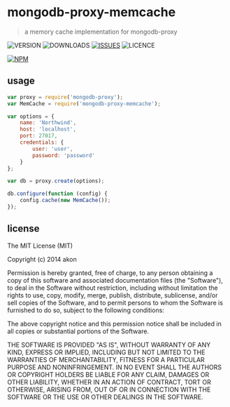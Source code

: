 # mongodb-proxy-memcache
> a memory cache implementation for mongodb-proxy

![VERSION](https://img.shields.io/npm/v/mongodb-proxy-memcache.svg)
![DOWNLOADS](https://img.shields.io/npm/dt/mongodb-proxy-memcache.svg)
[![ISSUES](https://img.shields.io/github/issues-raw/akonoupakis/mongodb-proxy-memcache.svg)](https://github.com/akonoupakis/mongodb-proxy-memcache/issues)
![LICENCE](https://img.shields.io/npm/l/mongodb-proxy-memcache.svg)

[![NPM](https://nodei.co/npm/mongodb-proxy-memcache.png?downloads=true)](https://nodei.co/npm/mongodb-proxy-memcache/)

## usage

```js
var proxy = require('mongodb-proxy');
var MemCache = require('mongodb-proxy-memcache');

var options = {
    name: 'Northwind',
    host: 'localhost',
    port: 27017,
	credentials: {
		user: 'user',
		password: 'password'
	}
};

var db = proxy.create(options);

db.configure(function (config) {
    config.cache(new MemCache());
});
```


## license

The MIT License (MIT)

Copyright (c) 2014 akon

Permission is hereby granted, free of charge, to any person obtaining a copy
of this software and associated documentation files (the "Software"), to deal
in the Software without restriction, including without limitation the rights
to use, copy, modify, merge, publish, distribute, sublicense, and/or sell
copies of the Software, and to permit persons to whom the Software is
furnished to do so, subject to the following conditions:

The above copyright notice and this permission notice shall be included in
all copies or substantial portions of the Software.

THE SOFTWARE IS PROVIDED "AS IS", WITHOUT WARRANTY OF ANY KIND, EXPRESS OR
IMPLIED, INCLUDING BUT NOT LIMITED TO THE WARRANTIES OF MERCHANTABILITY,
FITNESS FOR A PARTICULAR PURPOSE AND NONINFRINGEMENT. IN NO EVENT SHALL THE
AUTHORS OR COPYRIGHT HOLDERS BE LIABLE FOR ANY CLAIM, DAMAGES OR OTHER
LIABILITY, WHETHER IN AN ACTION OF CONTRACT, TORT OR OTHERWISE, ARISING FROM,
OUT OF OR IN CONNECTION WITH THE SOFTWARE OR THE USE OR OTHER DEALINGS IN
THE SOFTWARE.
